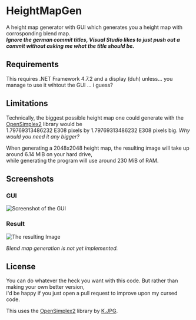 # HeightMapGen
A height map generator with GUI which generates you a height map with corrosponding blend map.  
***Ignore the german commit titles, Visual Studio likes to just push out a commit without asking me what the title should be.***

## Requirements
This requires .NET Framework 4.7.2 and a display (duh) unless... you manage to use it wihtout the GUI ... i guess?

## Limitations
Technically, the biggest possible height map one could generate with the [OpenSimplex2](https://github.com/KdotJPG/OpenSimplex2) library would be  
1.79769313486232 E308 pixels by 1.79769313486232 E308 pixels big.  *Why would you need it any bigger?*

When generating a 2048x2048 height map, the resulting image will take up around 6.14 MiB on your hard drive,  
while generating the program will use around 230 MiB of RAM.


## Screenshots
### GUI
![Screenshot of the GUI](https://stronghold.host/media/Ol85VTbj.png "Screenshot")  
### Result
![The resulting Image](https://stronghold.host/media/DFz5pSul.png "Result")

*Blend map generation is not yet implemented.*

## License
You can do whatever the heck you want with this code. But rather than making your own better version,  
i'd be happy if you just open a pull request to improve upon my cursed code.

This uses the [OpenSimplex2](https://github.com/KdotJPG/OpenSimplex2) library by [K.JPG](https://github.com/KdotJPG).
